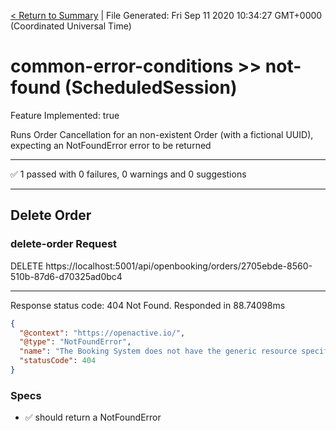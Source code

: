 [< Return to Summary](summary.md) | File Generated: Fri Sep 11 2020 10:34:27 GMT+0000 (Coordinated Universal Time)

# common-error-conditions >> not-found (ScheduledSession)

Feature Implemented: true

Runs Order Cancellation for an non-existent Order (with a fictional UUID), expecting an NotFoundError error to be returned

---

✅ 1 passed with 0 failures, 0 warnings and 0 suggestions 

---


## Delete Order

### delete-order Request
DELETE https://localhost:5001/api/openbooking/orders/2705ebde-8560-510b-87d6-d70325ad0bc4

---

Response status code: 404 Not Found. Responded in 88.74098ms
```json
{
  "@context": "https://openactive.io/",
  "@type": "NotFoundError",
  "name": "The Booking System does not have the generic resource specified.",
  "statusCode": 404
}
```
### Specs
* ✅ should return a NotFoundError


